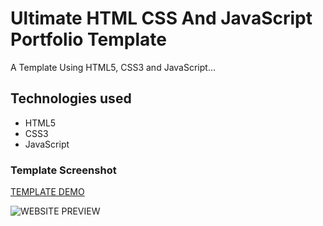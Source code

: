 # Ultimate HTML CSS And JavaScript Portfolio Template

A Template Using HTML5, CSS3 and JavaScript...

## Technologies used

- HTML5
- CSS3
- JavaScript

### Template Screenshot

[TEMPLATE DEMO](https://ghorbeldev.github.io/ultimate-template/)

![WEBSITE PREVIEW](./template-3.png)
